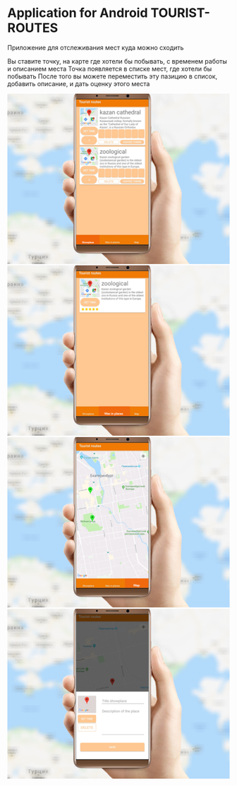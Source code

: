 # Application for Android TOURIST-ROUTES

Приложение для отслеживания мест куда можно сходить

Вы ставите точку, на карте где хотели бы побывать, с временем работы и описанием места
Точка появляется в списке мест, где хотели бы побывать
После того вы можете переместить эту пазицию в список, добавить описание, и дать оценку этого места

![GitHub Logo](/images/tourist-image-1.png)
![GitHub Logo](/images/tourist-image-2.png)
![GitHub Logo](/images/tourist-image-3.png)
![GitHub Logo](/images/tourist-image-4.png)